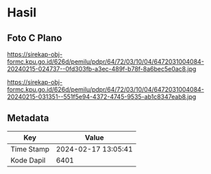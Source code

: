 # Hasil

## Foto C Plano

https://sirekap-obj-formc.kpu.go.id/626d/pemilu/pdpr/64/72/03/10/04/6472031004084-20240215-024737--0fd303fb-a3ec-489f-b78f-8a6bec5e0ac8.jpg

https://sirekap-obj-formc.kpu.go.id/626d/pemilu/pdpr/64/72/03/10/04/6472031004084-20240215-031351--551f5e94-4372-4745-9535-ab1c8347eab8.jpg


## Metadata

| Key        | Value               |
| ---------- | ------------------- |
| Time Stamp | 2024-02-17 13:05:41 |
| Kode Dapil | 6401                |



